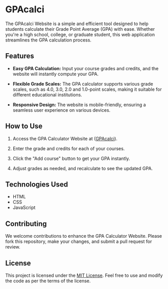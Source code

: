 # GPAcalci

The GPAcalci Website is a simple and efficient tool designed to help students calculate their Grade Point Average (GPA) with ease. Whether you're a high school, college, or graduate student, this web application streamlines the GPA calculation process.

## Features

- **Easy GPA Calculation:** Input your course grades and credits, and the website will instantly compute your GPA.

- **Flexible Grade Scales:** The GPA calculator supports various grade scales, such as 4.0, 3.0, 2.0 and 1.0-point scales, making it suitable for different educational institutions.

- **Responsive Design:** The website is mobile-friendly, ensuring a seamless user experience on various devices.

## How to Use

1. Access the GPA Calculator Website at ([GPAcalci](https://gpa-calci.netlify.app)).

2. Enter the grade and credits for each of your courses.

3. Click the "Add course" button to get your GPA instantly.

4. Adjust grades as needed, and recalculate to see the updated GPA.

## Technologies Used

- HTML
- CSS
- JavaScript

## Contributing

We welcome contributions to enhance the GPA Calculator Website. Please fork this repository, make your changes, and submit a pull request for review.

## License

This project is licensed under the [MIT License](LICENSE). Feel free to use and modify the code as per the terms of the license.
